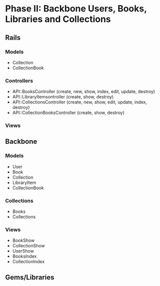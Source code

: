 # Phase II: Backbone Users, Books, Libraries and Collections

## Rails
### Models
* Collection
* CollectionBook

### Controllers
* API::BooksController (create, new, show, index, edit, update, destroy)
* API::LibraryItemsontroller (create, show, destroy)
* API::CollectionsController (create, new, show, edit, update, index, destroy)
* API::CollectionBooksController (create, show, destroy)

### Views


## Backbone
### Models
* User
* Book
* Collection
* LibraryItem
* CollectionBook

### Collections
* Books
* Collections

### Views
* BookShow
* CollectionShow
* UserShow
* BooksIndex
* CollectionIndex

## Gems/Libraries
